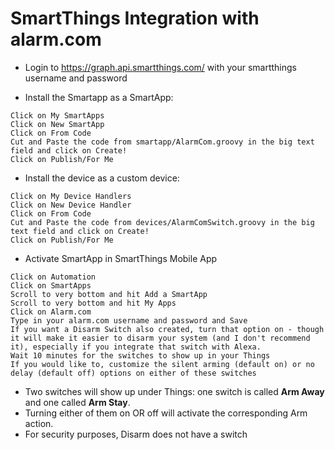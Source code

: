 # SmartThings Integration with alarm.com


* Login to https://graph.api.smartthings.com/ with your smartthings username and password

* Install the Smartapp as a SmartApp:
```
Click on My SmartApps
Click on New SmartApp
Click on From Code
Cut and Paste the code from smartapp/AlarmCom.groovy in the big text field and click on Create!
Click on Publish/For Me
```

* Install the device as a custom device:
```
Click on My Device Handlers
Click on New Device Handler
Click on From Code
Cut and Paste the code from devices/AlarmComSwitch.groovy in the big text field and click on Create!
Click on Publish/For Me
```

 * Activate SmartApp in SmartThings Mobile App
```
Click on Automation
Click on SmartApps
Scroll to very bottom and hit Add a SmartApp
Scroll to very bottom and hit My Apps
Click on Alarm.com
Type in your alarm.com username and password and Save
If you want a Disarm Switch also created, turn that option on - though it will make it easier to disarm your system (and I don't recommend it), especially if you integrate that switch with Alexa.
Wait 10 minutes for the switches to show up in your Things
If you would like to, customize the silent arming (default on) or no delay (default off) options on either of these switches
```

* Two switches will show up under Things: one switch is called **Arm Away** and one called **Arm Stay**.
* Turning either of them on OR off will activate the corresponding Arm action.
* For security purposes, Disarm does not have a switch